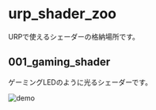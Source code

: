 # urp_shader_zoo

URPで使えるシェーダーの格納場所です。

## 001_gaming_shader
ゲーミングLEDのように光るシェーダーです。

![demo](https://gyazo.com/e68cb57c2ee78fca74ba7a0e9afe483f/raw)
